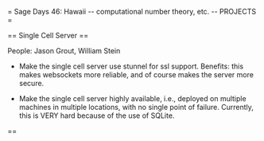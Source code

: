 = Sage Days 46: Hawaii -- computational number theory, etc. -- PROJECTS =


== Single Cell Server ==

People: Jason Grout, William Stein

 * Make the single cell server use stunnel for ssl support.  Benefits: this makes websockets more reliable, and of course makes the server more secure.

 * Make the single cell server highly available, i.e., deployed on multiple machines in multiple locations, with no single point of failure.  Currently, this is VERY hard because of the use of SQLite.

== 
